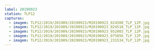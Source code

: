 ```yaml
---
label: 20190923
station: TLP12
capturas:
  - imagem: TLP12/2019/201909/20190923/M20190923_024500_TLP_12P.jpg
  - imagem: TLP12/2019/201909/20190923/M20190923_024518_TLP_12P.jpg
  - imagem: TLP12/2019/201909/20190923/M20190923_052003_TLP_12P.jpg
  - imagem: TLP12/2019/201909/20190923/M20190923_075856_TLP_12P.jpg
  - imagem: TLP12/2019/201909/20190923/M20190923_231534_TLP_12P.jpg
---
```

